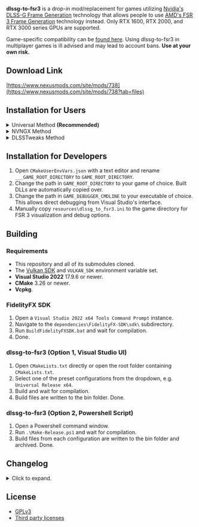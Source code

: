 **dlssg-to-fsr3** is a drop-in mod/replacement for games utilizing [Nvidia's DLSS-G Frame Generation](https://nvidianews.nvidia.com/news/nvidia-introduces-dlss-3-with-breakthrough-ai-powered-frame-generation-for-up-to-4x-performance) technology that allows people to use [AMD's FSR 3 Frame Generation](https://github.com/GPUOpen-LibrariesAndSDKs/FidelityFX-SDK) technology instead. Only RTX 1600, RTX 2000, and RTX 3000 series GPUs are supported.

Game-specific compatibility can be [found here](https://github.com/Nukem9/dlssg-to-fsr3/wiki/Game-Compatibility-List). Using dlssg-to-fsr3 in multiplayer games is ill advised and may lead to account bans. **Use at your own risk.**

## Download Link

[https://www.nexusmods.com/site/mods/738](https://www.nexusmods.com/site/mods/738?tab=files)

## Installation for Users

<details>
<summary>Universal Method <b>(Recommended)</b></summary><br/>

  1. Pick **one** of the included generic DLLs to use. Your options are `version.dll`, `winhttp.dll`, or `dbghelp.dll`. We'll choose `version.dll` as an example.
  2. Find your game's installation folder. For Hogwarts Legacy, this is the directory containing `HogwartsLegacy.exe`. An example path is `C:\Program Files (x86)\Steam\steamapps\common\Hogwarts Legacy\Phoenix\Binaries\Win64\`.
  3. Copy `dlssg_to_fsr3_amd_is_better.dll` and `version.dll` to your game's installation folder.
  4. Done. A log file named `dlssg_to_fsr3.log` will be created after you launch the game.
</details>

<details>
<summary>NVNGX Method</summary><br/>
  
  1. Double click on `DisableNvidiaSignatureChecks.reg` and select **Run**. Click **Yes** on the next few dialogs.
  2. Find your game's installation folder. For Cyberpunk 2077, this is the directory containing `Cyberpunk2077.exe`. An example path is `C:\Program Files (x86)\Steam\steamapps\common\Cyberpunk 2077\bin\x64\`.
  3. Copy `dlssg_to_fsr3_amd_is_better.dll` and the new `nvngx.dll` to your game's installation folder.
  4. A log file named `dlssg_to_fsr3.log` will be created after you launch the game.
</details>

<details>
<summary>DLSSTweaks Method</summary><br/>
  
  1. Please see the [included readme](/resources/read_me_dlsstweaks.txt).
</details>

## Installation for Developers

1. Open `CMakeUserEnvVars.json` with a text editor and rename `___GAME_ROOT_DIRECTORY` to `GAME_ROOT_DIRECTORY`.
2. Change the path in `GAME_ROOT_DIRECTORY` to your game of choice. Built DLLs are automatically copied over.
3. Change the path in `GAME_DEBUGGER_CMDLINE` to your executable of choice. This allows direct debugging from Visual Studio's interface.
4. Manually copy `resources\dlssg_to_fsr3.ini` to the game directory for FSR 3 visualization and debug options.

## Building

### Requirements

- This repository and all of its submodules cloned.
- The [Vulkan SDK](https://vulkan.lunarg.com/) and `VULKAN_SDK` environment variable set.
- **Visual Studio 2022** 17.9.6 or newer.
- **CMake** 3.26 or newer.
- **Vcpkg**.

### FidelityFX SDK

1. Open a `Visual Studio 2022 x64 Tools Command Prompt` instance.
2. Navigate to the `dependencies\FidelityFX-SDK\sdk\` subdirectory.
3. Run `BuildFidelityFXSDK.bat` and wait for compilation.
4. Done.

### dlssg-to-fsr3 (Option 1, Visual Studio UI)

1. Open `CMakeLists.txt` directly or open the root folder containing `CMakeLists.txt`.
2. Select one of the preset configurations from the dropdown, e.g. `Universal Release x64`.
3. Build and wait for compilation.
4. Build files are written to the bin folder. Done.

### dlssg-to-fsr3 (Option 2, Powershell Script)

1. Open a Powershell command window.
2. Run `.\Make-Release.ps1` and wait for compilation.
3. Build files from each configuration are written to the bin folder and archived. Done.

## Changelog

<details>
  <summary>Click to expand.</summary><br/>

**Version 0.121**
  - Added additional error logging.
  - Added future proofing for RTX Remix-based games.
  - Fixed issues reading configuration settings when supplied through environment variables.
  
**Version 0.120**
  - Added support for intercepting/hooking over-the-air Streamline plugin updates with the Universal edition.
  - Added support for games that pass in bidirectional distortion field resources.
  - Added workarounds to support Indiana Jones and the Great Circle.
  - Added workarounds to better support RTX Remix-based games.
  - Added workarounds for games providing incorrect camera far, near, and field of view values.
  - Migrated to the latest AMD FidelityFX SDK (v1.1 -> v1.1.3).
  - Fixed occasional blurry rectangle (interpolation rect) issues when switching upscalers or changing output resolutions.
  
**Version 0.110**
  - Added native Vulkan support for FSR 3.1.
  
**Version 0.100**
  - Tentative support for FSR 3.1 frame generation.
  - Added extremely experimental support for Vulkan. Expect artifacts and disocclusion issues.
  - Implemented even more aggressive hooking in the universal variants due to recent DLSS SDK changes.
  - Revised a number of debug log prints.
  
**Version 0.90**
  - Added a Universal zip archive for maximum game support. Separate READ ME.txts are included within each folder. Registry key tweaks are not required.
  - Universal DLLs now automatically disable the EGS overlay due to hooking conflicts.
  - Universal DLLs now bypass GPU architecture checks for stubborn games (Dying Light 2, Returnal).
  - HDR luminance values are now queried from the active monitor, falling back to defaults when necessary.
  - Fixed GPU driver crashes in Dying Light 2 with universal DLLs.
  - Hardware accelerated GPU scheduling status is now logged.
  
**Version 0.81**
  - Fixed GPU hangs in certain games with major scene transitions (e.g. The Witcher 3).
  - Miscellaneous smaller stability fixes and error checking.
  - Added the ability to rename nvngx.dll to version.dll, winhttp.dll, or dbghelp.dll to avoid the registry key signature override requirement.
  
**Version 0.80**
  - Hopefully fixed all texture format conversion crashes (e.g. Hogwarts Legacy).
  - Improved error logging, again.
  
**Version 0.70**
  - Error checking code rewritten.
  - Logging code rewritten.
  - Added better support for texture dimensions/formats changing at runtime.
  - Added a developer config option to show only interpolated frames.
  - Improved nvngx wrapper dll compatibility.
  
**Version 0.60**
  - The nag prompt at startup has been removed.
  - Added a log file ("dlssg_to_fsr3.log") in the game directory.
  - Added support for developer options and debug overlay ("dlssg_to_fsr3.ini").
  - More stability fixes.
  
**Version 0.50**
  - Experimental format conversion support. This mainly includes HDR-enabled games along with mismatched UI render target formats.
  
**Version 0.41**
  - Fixed accidental inclusion of debug overlay.
  
**Version 0.40**
  - Replaced dbghelp.dll with nvngx.dll for better game compatibility. Please delete the old dbghelp.dll version from earlier releases.
  - DisableNvidiaSignatureChecks.reg is now required for usage in games.
  - Various stability fixes.
  
**Version 0.30**
  - Fixed numerous game crashes (e.g. Starfield).
  
**Version 0.21**
  - Fixed a typo in DLL path determination.
  - Added explicit binary license.
  
**Version 0.20**
  - First working build.
  
**Version 0.10**
  - Initial test release.
</details>

## License

- [GPLv3](LICENSE.md)
- [Third party licenses](/resources/binary_dist_license.txt)